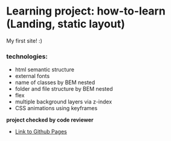 # Learning project: how-to-learn (Landing, static layout)
My first site! :)

### technologies:
* html semantic structure
* external fonts
* name of classes by BEM nested
* folder and file structure by BEM nested
* flex
* multiple background layers via z-index
* CSS animations using keyframes

**project checked by code reviewer**

* [Link to Github Pages](https://oleg-kuzmin.github.io/how-to-learn/)